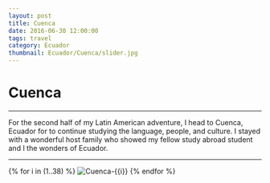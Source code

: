```yaml
---
layout: post
title: Cuenca
date: 2016-06-30 12:00:00
tags: travel
category: Ecuador
thumbnail: Ecuador/Cuenca/slider.jpg
---
```



# Cuenca
---

For the second half of my Latin American adventure, I head to Cuenca, Ecuador for to continue studying the language, people, and culture. I stayed with a wonderful host family who showed my fellow study abroad student and I the wonders of Ecuador.

---

{% for i in (1..38) %}
![Cuenca-{{i}}](/assets/img/travel/Ecuador/Cuenca/Cuenca-{{i}}.JPG)
{% endfor %}

